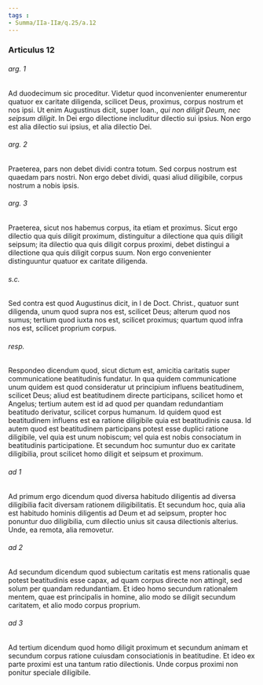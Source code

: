 ```yaml
---
tags : 
- Summa/IIa-IIæ/q.25/a.12
---
```


### Articulus 12

###### arg. 1
Ad duodecimum sic proceditur. Videtur quod inconvenienter enumerentur quatuor ex caritate diligenda, scilicet Deus, proximus, corpus nostrum et nos ipsi. Ut enim Augustinus dicit, super Ioan., *qui non diligit Deum, nec seipsum diligit*. In Dei ergo dilectione includitur dilectio sui ipsius. Non ergo est alia dilectio sui ipsius, et alia dilectio Dei.

###### arg. 2
Praeterea, pars non debet dividi contra totum. Sed corpus nostrum est quaedam pars nostri. Non ergo debet dividi, quasi aliud diligibile, corpus nostrum a nobis ipsis.

###### arg. 3
Praeterea, sicut nos habemus corpus, ita etiam et proximus. Sicut ergo dilectio qua quis diligit proximum, distinguitur a dilectione qua quis diligit seipsum; ita dilectio qua quis diligit corpus proximi, debet distingui a dilectione qua quis diligit corpus suum. Non ergo convenienter distinguuntur quatuor ex caritate diligenda.

###### s.c.
Sed contra est quod Augustinus dicit, in I de Doct. Christ., quatuor sunt diligenda, unum quod supra nos est, scilicet Deus; alterum quod nos sumus; tertium quod iuxta nos est, scilicet proximus; quartum quod infra nos est, scilicet proprium corpus.

###### resp.
Respondeo dicendum quod, sicut dictum est, amicitia caritatis super communicatione beatitudinis fundatur. In qua quidem communicatione unum quidem est quod consideratur ut principium influens beatitudinem, scilicet Deus; aliud est beatitudinem directe participans, scilicet homo et Angelus; tertium autem est id ad quod per quandam redundantiam beatitudo derivatur, scilicet corpus humanum. Id quidem quod est beatitudinem influens est ea ratione diligibile quia est beatitudinis causa. Id autem quod est beatitudinem participans potest esse duplici ratione diligibile, vel quia est unum nobiscum; vel quia est nobis consociatum in beatitudinis participatione. Et secundum hoc sumuntur duo ex caritate diligibilia, prout scilicet homo diligit et seipsum et proximum.

###### ad 1
Ad primum ergo dicendum quod diversa habitudo diligentis ad diversa diligibilia facit diversam rationem diligibilitatis. Et secundum hoc, quia alia est habitudo hominis diligentis ad Deum et ad seipsum, propter hoc ponuntur duo diligibilia, cum dilectio unius sit causa dilectionis alterius. Unde, ea remota, alia removetur.

###### ad 2
Ad secundum dicendum quod subiectum caritatis est mens rationalis quae potest beatitudinis esse capax, ad quam corpus directe non attingit, sed solum per quandam redundantiam. Et ideo homo secundum rationalem mentem, quae est principalis in homine, alio modo se diligit secundum caritatem, et alio modo corpus proprium.

###### ad 3
Ad tertium dicendum quod homo diligit proximum et secundum animam et secundum corpus ratione cuiusdam consociationis in beatitudine. Et ideo ex parte proximi est una tantum ratio dilectionis. Unde corpus proximi non ponitur speciale diligibile.

